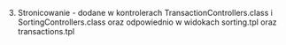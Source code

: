 3. Stronicowanie - dodane w kontrolerach TransactionControllers.class i SortingControllers.class oraz odpowiednio w widokach sorting.tpl oraz transactions.tpl

